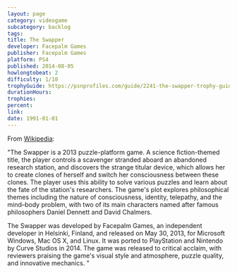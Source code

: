 ```yaml
---
layout: page
category: videogame
subcategory: backlog
tags:
title: The Swapper
developer: Facepalm Games
publisher: Facepalm Games
platform: PS4
published: 2014-08-05
howlongtobeat: 2
difficulty: 1/10
trophyGuide: https://psnprofiles.com/guide/2241-the-swapper-trophy-guide
durationHours:
trophies:
percent:
link:
date: 1991-01-01
---
```


From [Wikipedia](https://en.wikipedia.org/wiki/The_Swapper):

"The Swapper is a 2013 puzzle-platform game. A science fiction-themed title, the player controls a scavenger stranded aboard an abandoned research station, and discovers the strange titular device, which allows her to create clones of herself and switch her consciousness between these clones. The player uses this ability to solve various puzzles and learn about the fate of the station's researchers. The game's plot explores philosophical themes including the nature of consciousness, identity, telepathy, and the mind–body problem, with two of its main characters named after famous philosophers Daniel Dennett and David Chalmers.

The Swapper was developed by Facepalm Games, an independent developer in Helsinki, Finland, and released on May 30, 2013, for Microsoft Windows, Mac OS X, and Linux. It was ported to PlayStation and Nintendo by Curve Studios in 2014. The game was released to critical acclaim, with reviewers praising the game's visual style and atmosphere, puzzle quality, and innovative mechanics. "
